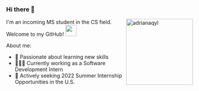 ### Hi there 👋

<!--
**AdrianaQyL/AdrianaQyL** is a ✨ _special_ ✨ repository because its `README.md` (this file) appears on your GitHub profile.

Here are some ideas to get you started:

- 🔭 I’m currently working on ...
- 🌱 I’m currently learning ...
- 👯 I’m looking to collaborate on ...
- 🤔 I’m looking for help with ...
- 💬 Ask me about ...
- 📫 How to reach me: ...
- 😄 Pronouns: ...
- ⚡ Fun fact: ...
-->

<img align="right" src="https://github-readme-stats.vercel.app/api/top-langs?username=adrianaqyl&show_icons=true&locale=en&layout=compact" alt="adrianaqyl" height="180"/>

I'm an incoming MS student in the CS field.  Welcome to my GitHub!  <img src="https://emoji.slack-edge.com/TKC7SJ03D/blob-excited/c421dde9164a6fe0.gif" width=30>

About me:

- 🌱 Passionate about learning new skills
- 👩🏻‍💻 Currently working as a Software Development Intern
- 🧐 Actively seeking 2022 Summer Internship Opportunities in the U.S.

